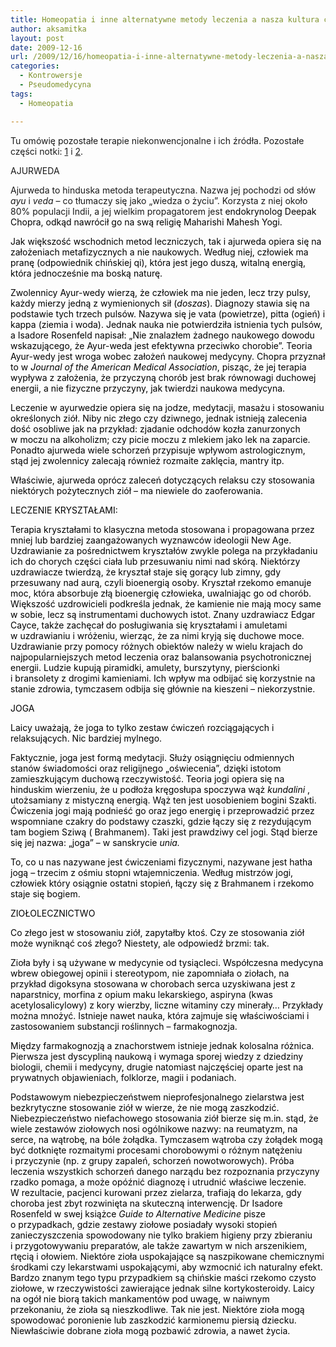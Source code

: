 ```yaml
---
title: Homeopatia i inne alternatywne metody leczenia a nasza kultura cz. 3
author: aksamitka
layout: post
date: 2009-12-16
url: /2009/12/16/homeopatia-i-inne-alternatywne-metody-leczenia-a-nasza-kultura-cz-3/
categories:
  - Kontrowersje
  - Pseudomedycyna
tags:
  - Homeopatia

---
```

Tu omówię pozostałe terapie niekonwencjonalne i ich źródła. Pozostałe części notki: [1][1] i [2][2].

<!--more-->

AJURWEDA

Ajurweda to hinduska metoda terapeutyczna. Nazwa jej pochodzi od słów _ayu_ i _veda_ &#8211; co tłumaczy się jako &#8222;wiedza o życiu&#8221;. Korzysta z niej około 80% populacji Indii, a jej wielkim propagatorem jest <span style="color: #000000;">endokrynolog Deepak Chopra, odkąd nawrócił go na swą religię Maharishi Mahesh Yogi. </span>

<span style="color: #000000;">Jak większość wschodnich metod leczniczych, tak i ajurweda opiera się na założeniach metafizycznych a nie naukowych. Według niej, człowiek ma pranę (odpowiednik chińskiej qi), która jest jego duszą, witalną energią, która jednocześnie ma boską naturę. </span>

<span style="color: #000000;">Zwolennicy Ayur-wedy wierzą, że człowiek ma nie jeden, lecz trzy pulsy, każdy mierzy jedną z wymienionych sił (<em>doszas</em>). Diagnozy stawia się na podstawie tych trzech pulsów. Nazywa się je vata (powietrze), pitta (ogień) i kappa (ziemia i woda). Jednak nauka nie potwierdziła istnienia tych pulsów, a Isadore Rosenfeld napisał: </span> <span style="color: #800000;"><span style="color: #000000;">&#8222;Nie znalazłem żadnego naukowego dowodu wskazującego, że Ayur-weda jest efektywna przeciwko chorobie&#8221;. </span></span><span style="color: #000000;">Teoria Ayur-wedy jest wroga wobec założeń naukowej medycyny. Chopra przyznał to w</span><span style="color: #800000;"><em> <span style="color: #000000;">Journal of the American Medical Association</span></em></span><span style="color: #000000;">, pisząc, że jej terapia wypływa z założenia, że przyczyną chorób jest brak równowagi duchowej energii, a nie fizyczne przyczyny, jak twierdzi naukowa medycyna. </span>

<span style="color: #000000;">Leczenie w ayurwedzie opiera się na jodze, medytacji, masażu i stosowaniu określonych ziół. Niby nic złego czy dziwnego, jednak istnieją zalecenia dość osobliwe jak na przykład: </span><span style="color: #800000;"><span style="color: #000000;">zjadanie odchodów kozła zanurzonych w moczu na alkoholizm; czy picie moczu z mlekiem jako lek na zaparcie. Ponadto ajurweda wiele schorzeń przypisuje wpływom astrologicznym, stąd jej zwolennicy zalecają również rozmaite zaklęcia, mantry itp.</span></span>

<span style="color: #800000;"><span style="color: #000000;">Właściwie, ajurweda oprócz zaleceń dotyczących relaksu czy stosowania niektórych pożytecznych ziół &#8211; ma niewiele do zaoferowania. </span></span>

<p style="text-align: left;">
  <span style="color: #800000;"><span style="color: #000000;">LECZENIE KRYSZTAŁAMI:</span></span>
</p>

<span style="color: #800000;"><span style="color: #000000;">Terapia kryształami to klasyczna metoda stosowana i propagowana przez mniej lub bardziej zaangażowanych wyznawców ideologii New Age. </span></span><span style="color: #000000;">Uzdrawianie za pośrednictwem kryształów zwykle polega na przykładaniu ich do chorych części ciała lub przesuwaniu nimi nad skórą. Niektórzy uzdrawiacze twierdzą, że kryształ staje się gorący lub zimny, gdy przesuwany nad aurą, czyli bioenergią osoby. Kryształ rzekomo emanuje moc, która absorbuje złą bioenergię człowieka, uwalniając go od chorób. </span><span style="color: #000000;">Większość uzdrowicieli podkreśla jednak, że kamienie nie mają mocy same w sobie, lecz są instrumentami duchowych istot. </span><span style="color: #000000;">Znany uzdrawiacz Edgar Cayce, także zachęcał do posługiwania się kryształami i amuletami w uzdrawianiu i wróżeniu, wierząc, że za nimi kryją się duchowe moce. </span><span style="color: #000000;">Uzdrawianie przy pomocy różnych obiektów należy w wielu krajach do najpopularniejszych metod leczenia oraz balansowania psychotronicznej energii. Ludzie kupują piramidki, amulety, burszytyny, pierścionki i bransolety z drogimi kamieniami. Ich wpływ ma odbijać się korzystnie na stanie zdrowia, tymczasem odbija się głównie na kieszeni &#8211; niekorzystnie. </span>

<span style="color: #000000;">JOGA</span>

<span style="color: #000000;">Laicy uważają, że joga to tylko zestaw ćwiczeń rozciągających i relaksujących. Nic bardziej mylnego. </span>

<span style="color: #000000;">Faktycznie, joga jest formą medytacji. Służy osiągnięciu odmiennych stanów świadomości oraz religijnego &#8222;oświecenia&#8221;, dzięki istotom zamieszkującym duchową rzeczywistość. </span><span style="color: #000000;">Teoria jogi opiera się na hinduskim wierzeniu, że u podłoża kręgosłupa spoczywa wąż <em>kundalini </em>, utożsamiany z mistyczną energią. Wąż ten jest uosobieniem bogini Szakti. Ćwiczenia jogi mają podnieść go oraz jego energię i przeprowadzić przez wspomniane czakry do podstawy czaszki, gdzie łączy się z rezydującym tam bogiem Sziwą ( Brahmanem). Taki jest prawdziwy cel jogi. Stąd bierze się jej nazwa: &#8222;joga&#8221; &#8211; w sanskrycie <em>unia. </em></span>

<span style="color: #000000;">To, co u nas nazywane jest ćwiczeniami fizycznymi, nazywane jest hatha jogą &#8211; trzecim z ośmiu stopni wtajemniczenia. Według mistrzów jogi, człowiek który osiągnie ostatni stopień, łączy się z Brahmanem i rzekomo staje się bogiem. </span>

<span style="color: #000000;">ZIO</span><span style="color: #000000;">ŁO</span><span style="color: #000000;">L</span><span style="color: #000000;">ECZNICTWO</span>

<p style="text-align: left;">
  <span style="color: #000000;">Co złego jest w stosowaniu ziół, zapytałby ktoś. Czy ze stosowania ziół może wyniknąć coś złego? Niestety, ale odpowiedź brzmi: tak.</span>
</p>

<p style="text-align: left;">
  <span style="color: #000000;">Zioła były i są używane w medycynie od tysiącleci. Współczesna medycyna wbrew obiegowej opinii i stereotypom, nie zapomniała o ziołach, na przykład digoksyna stosowana w chorobach serca uzyskiwana jest z naparstnicy, morfina z opium maku lekarskiego, aspiryna (kwas acetylosalicylowy) z kory wierzby, liczne witaminy czy minerały&#8230; Przykłady można mnożyć. Istnieje nawet nauka, która zajmuje się właściwościami i zastosowaniem substancji roślinnych &#8211; farmakognozja. </span>
</p>

<p style="text-align: left;">
  <span style="color: #000000;">Między farmakognozją a znachorstwem istnieje jednak kolosalna różnica. Pierwsza jest dyscypliną naukową i wymaga sporej wiedzy z dziedziny biologii, chemii i medycyny, drugie natomiast najczęściej oparte jest na prywatnych objawieniach, folklorze, magii i podaniach.</span>
</p>

<p class="na">
  <span style="color: #000000;">Podstawowym niebezpieczeństwem nieprofesjonalnego zielarstwa jest bezkrytyczne stosowanie ziół w wierze, że nie mogą zaszkodzić. Niebezpieczeństwo niefachowego stosowania ziół bierze się m.in. stąd, że wiele zestawów ziołowych nosi ogólnikowe nazwy: na reumatyzm, na serce, na wątrobę, na bóle żołądka. Tymczasem wątroba czy żołądek mogą być dotknięte rozmaitymi procesami chorobowymi o różnym natężeniu i przyczynie (np. z grupy zapaleń, schorzeń nowotworowych). Próba leczenia wszystkich schorzeń danego narządu bez rozpoznania przyczyny rzadko pomaga, a może opóźnić diagnozę i utrudnić właściwe leczenie. W rezultacie, pacjenci kurowani przez zielarza, trafiają do lekarza, gdy choroba jest zbyt rozwinięta na skuteczną interwencję.</span><span style="color: #000000;"> Dr Isadore Rosenfeld w swej książce <em> Guide to Alternative Medicine </em>pisze o przypadkach, gdzie zestawy ziołowe posiadały wysoki stopień zanieczyszczenia spowodowany nie tylko brakiem higieny przy zbieraniu i przygotowywaniu preparatów, ale także zawartym w nich arszenikiem, rtęcią i ołowiem. Niektóre zioła uspokajające są naszpikowane chemicznymi środkami czy lekarstwami uspokającymi, aby wzmocnić ich naturalny efekt. Bardzo znanym tego typu przypadkiem są chińskie maści rzekomo czysto ziołowe, w rzeczywistości zawierające jednak silne kortykosteroidy. </span><span style="color: #000000;">Laicy na ogół nie biorą takich mankamentów pod uwagę, w naiwnym przekonaniu, że zioła są nieszkodliwe. Tak nie jest. Niektóre zioła mogą spowodować poronienie lub zaszkodzić karmionemu piersią dziecku. Niewłaściwie dobrane zioła mogą pozbawić zdrowia, a nawet życia. </span>
</p>

<p class="na">

 [1]: http://blog.atopowe.pl/2009/11/29/homeopatia-i-inne-alternatywne-metody-leczenia-a-nasza-kultura-cz1/ "Część pierwsza"
 [2]: http://blog.atopowe.pl/2009/12/06/homeopatia-i-inne-alternatywne-metody-leczenia-a-nasza-kultura-cz-2/ "Część druga"